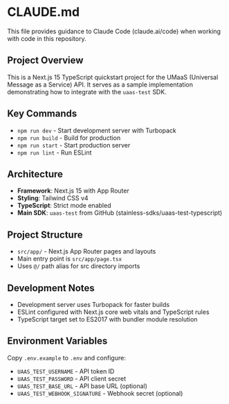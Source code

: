 # CLAUDE.md

This file provides guidance to Claude Code (claude.ai/code) when working with code in this repository.

## Project Overview

This is a Next.js 15 TypeScript quickstart project for the UMaaS (Universal Message as a Service) API. It serves as a sample implementation demonstrating how to integrate with the `uaas-test` SDK.

## Key Commands

- `npm run dev` - Start development server with Turbopack
- `npm run build` - Build for production
- `npm run start` - Start production server
- `npm run lint` - Run ESLint

## Architecture

- **Framework**: Next.js 15 with App Router
- **Styling**: Tailwind CSS v4
- **TypeScript**: Strict mode enabled
- **Main SDK**: `uaas-test` from GitHub (stainless-sdks/uaas-test-typescript)

## Project Structure

- `src/app/` - Next.js App Router pages and layouts
- Main entry point is `src/app/page.tsx`
- Uses `@/` path alias for src directory imports

## Development Notes

- Development server uses Turbopack for faster builds
- ESLint configured with Next.js core web vitals and TypeScript rules
- TypeScript target set to ES2017 with bundler module resolution

## Environment Variables

Copy `.env.example` to `.env` and configure:
- `UAAS_TEST_USERNAME` - API token ID
- `UAAS_TEST_PASSWORD` - API client secret  
- `UAAS_TEST_BASE_URL` - API base URL (optional)
- `UAAS_TEST_WEBHOOK_SIGNATURE` - Webhook secret (optional)